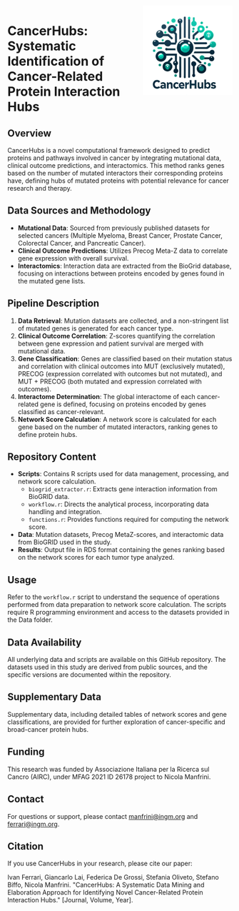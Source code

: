 <img src="cancerhubs_logo.png" align="right" alt="" width="200" />



# CancerHubs: Systematic Identification of Cancer-Related Protein Interaction Hubs

## Overview
CancerHubs is a novel computational framework designed to predict proteins and pathways involved in cancer by integrating mutational data, clinical outcome predictions, and interactomics. This method ranks genes based on the number of mutated interactors their corresponding proteins have, defining hubs of mutated proteins with potential relevance for cancer research and therapy.

## Data Sources and Methodology
- **Mutational Data**: Sourced from previously published datasets for selected cancers (Multiple Myeloma, Breast Cancer, Prostate Cancer, Colorectal Cancer, and Pancreatic Cancer).
- **Clinical Outcome Predictions**: Utilizes Precog Meta-Z data to correlate gene expression with overall survival.
- **Interactomics**: Interaction data are extracted from the BioGrid database, focusing on interactions between proteins encoded by genes found in the mutated gene lists.

## Pipeline Description
1. **Data Retrieval**: Mutation datasets are collected, and a non-stringent list of mutated genes is generated for each cancer type.
2. **Clinical Outcome Correlation**: Z-scores quantifying the correlation between gene expression and patient survival are merged with mutational data.
3. **Gene Classification**: Genes are classified based on their mutation status and correlation with clinical outcomes into MUT (exclusively mutated), PRECOG (expression correlated with outcomes but not mutated), and MUT + PRECOG (both mutated and expression correlated with outcomes).
4. **Interactome Determination**: The global interactome of each cancer-related gene is defined, focusing on proteins encoded by genes classified as cancer-relevant.
5. **Network Score Calculation**: A network score is calculated for each gene based on the number of mutated interactors, ranking genes to define protein hubs.

## Repository Content
- **Scripts**: Contains R scripts used for data management, processing, and network score calculation.
  - `biogrid_extractor.r`: Extracts gene interaction information from BioGRID data.
  - `workflow.r`: Directs the analytical process, incorporating data handling and integration.
  - `functions.r`: Provides functions required for computing the network score.
- **Data**: Mutation datasets, Precog MetaZ-scores, and interactomic data from BioGRID used in the study.
- **Results**: Output file in RDS format containing the genes ranking based on the network scores for each tumor type analyzed.

## Usage
Refer to the `workflow.r` script to understand the sequence of operations performed from data preparation to network score calculation. The scripts require R programming environment and access to the datasets provided in the Data folder.

## Data Availability
All underlying data and scripts are available on this GitHub repository. The datasets used in this study are derived from public sources, and the specific versions are documented within the repository.

## Supplementary Data
Supplementary data, including detailed tables of network scores and gene classifications, are provided for further exploration of cancer-specific and broad-cancer protein hubs.

## Funding
This research was funded by Associazione Italiana per la Ricerca sul Cancro (AIRC), under MFAG 2021 ID 26178 project to Nicola Manfrini.

## Contact
For questions or support, please contact manfrini@ingm.org and ferrari@ingm.org. 

## Citation
If you use CancerHubs in your research, please cite our paper:

Ivan Ferrari, Giancarlo Lai, Federica De Grossi, Stefania Oliveto, Stefano Biffo, Nicola Manfrini. "CancerHubs: A Systematic Data Mining and Elaboration Approach for Identifying Novel Cancer-Related Protein Interaction Hubs." [Journal, Volume, Year].
